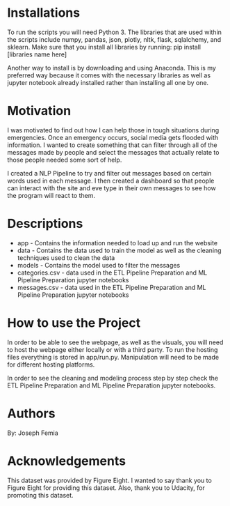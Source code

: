 # Installations
To run the scripts you will need Python 3. The libraries that are used within the scripts include numpy, pandas, json, plotly, nltk, flask, sqlalchemy, and sklearn. Make sure that you install all libraries by running:
pip install [libraries name here]

Another way to install is by downloading and using Anaconda. This is my preferred way because it comes with the necessary libraries as well as jupyter notebook already installed rather than installing all one by one.

# Motivation
I was motivated to find out how I can help those in tough situations during emergencies. Once an emergency occurs, social media gets flooded with information. I wanted to create something that can filter through all of the messages made by people and select the messages that actually relate to those people needed some sort of help. 

I created a NLP Pipeline to try and filter out messages based on certain words used in each message. I then created a dashboard so that people can interact with the site and eve type in their own messages to see how the program will react to them.

# Descriptions
- app - Contains the information needed to load up and run the website
- data - Contains the data used to train the model as well as the cleaning techniques used to clean the data
- models - Contains the model used to filter the messages
- categories.csv - data used in the ETL Pipeline Preparation and ML Pipeline Preparation jupyter notebooks
- messages.csv - data used in the ETL Pipeline Preparation and ML Pipeline Preparation jupyter notebooks

# How to use the Project
In order to be able to see the webpage, as well as the visuals, you will need to host the webpage either locally or with a third party. To run the hosting files everything is stored in app/run.py. Manipulation will need to be made for different hosting platforms.

In order to see the cleaning and modeling process step by step check the ETL Pipeline Preparation and ML Pipeline Preparation jupyter notebooks.

# Authors
By: Joseph Femia

# Acknowledgements
This dataset was provided by Figure Eight. I wanted to say thank you to Figure Eight for providing this dataset. Also, thank you to Udacity, for promoting this dataset. 
